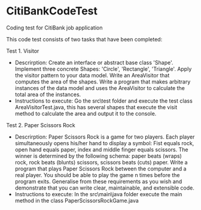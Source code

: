 # CitiBankCodeTest
Coding test for CitiBank job application

This code test consists of two tasks that have been completed:

Test 1. Visitor
- Descrirption:
Create an interface or abstract base class 'Shape'. Implement three concrete Shapes: 'Circle', 'Rectangle', 'Triangle'. Apply the visitor pattern to your data model. Write an AreaVisitor that computes the area of the shapes. Write a program that makes arbitrary instances of the data model and uses the AreaVisitor to calculate the total area of the instances.
- Instructions to execute:
Go the src\test folder and execute the test class AreaVisitorTest.java, this has several shapes that execute the visit method to calculate the area and output it to the console.


Test 2. Paper Scissors Rock
- Descrirption:
Paper Scissors Rock is a game for two players. Each player simultaneously opens his/her hand to display a symbol: Fist equals rock, open hand equals paper, index and middle finger equals scissors. The winner is determined by the following schema: paper beats (wraps) rock, rock beats (blunts) scissors, scissors beats (cuts) paper. Write a program that plays Paper Scissors Rock between the computer and a real player. You should be able to play the game n times before the program exits.
Generalise from these requirements as you wish and demonstrate that you can write clear, maintainable, and extensible code.
- Instructions to execute:
In the src\main\java folder execute the main method in the class PaperScissorsRockGame.java
